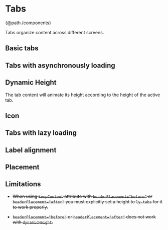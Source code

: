 
# Tabs

{@path /components}

Tabs organize content across different screens.

<h2 lyTyp="headline" gutter>Basic tabs</h2>

<demo-view path="docs/layout/tabs-demo/basic-tabs">
  <aui-basic-tabs></aui-basic-tabs>
</demo-view>

<h2 lyTyp="headline" gutter>Tabs with asynchronously loading</h2>
<demo-view path="docs/layout/tabs-demo/tabs-with-asynchronously-loading">
  <aui-tabs-with-asynchronously-loading></aui-tabs-with-asynchronously-loading>
</demo-view>

## Dynamic Height

The tab content will animate its height according to the height of the active tab.

<demo-view path="docs/layout/tabs-demo/tabs-dynamic-height">
  <aui-tabs-dynamic-height></aui-tabs-dynamic-height>
</demo-view>

<h2 lyTyp="headline" gutter>Icon</h2>
<demo-view path="docs/layout/tabs-demo/tabs-with-icon">
  <aui-tabs-with-icon></aui-tabs-with-icon>
</demo-view>

<h2 lyTyp="headline" gutter>Tabs with lazy loading</h2>
<demo-view path="docs/layout/tabs-demo/tabs-with-lazy-loading">
  <aui-tabs-with-lazy-loading></aui-tabs-with-lazy-loading>
</demo-view>

<h2 lyTyp="headline" gutter>Label alignment</h2>
<demo-view path="docs/layout/tabs-demo/tabs-align">
  <aui-tabs-align></aui-tabs-align>
</demo-view>

<h2 lyTyp="headline" gutter>Placement</h2>
<demo-view path="docs/layout/tabs-demo/tabs-placement">
  <aui-tabs-placement></aui-tabs-placement>
</demo-view>

## Limitations

* ~~When using `keepContent` attribute with `headerPlacement="before"` or `headerPlacement="after"` you must explicitly set a height to `ly-tabs` for it to work properly.~~

* ~~`headerPlacement="before"` or `headerPlacement="after"` does not work with `dynamicHeight`.~~



